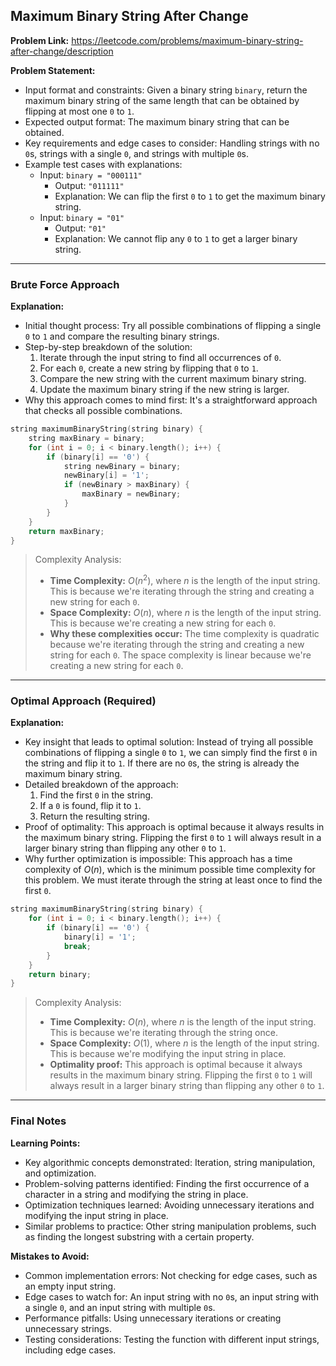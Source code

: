## Maximum Binary String After Change
**Problem Link:** https://leetcode.com/problems/maximum-binary-string-after-change/description

**Problem Statement:**
- Input format and constraints: Given a binary string `binary`, return the maximum binary string of the same length that can be obtained by flipping at most one `0` to `1`.
- Expected output format: The maximum binary string that can be obtained.
- Key requirements and edge cases to consider: Handling strings with no `0`s, strings with a single `0`, and strings with multiple `0`s.
- Example test cases with explanations:
  - Input: `binary = "000111"`
    - Output: `"011111"`
    - Explanation: We can flip the first `0` to `1` to get the maximum binary string.
  - Input: `binary = "01"`
    - Output: `"01"`
    - Explanation: We cannot flip any `0` to `1` to get a larger binary string.

---

### Brute Force Approach

**Explanation:**
- Initial thought process: Try all possible combinations of flipping a single `0` to `1` and compare the resulting binary strings.
- Step-by-step breakdown of the solution:
  1. Iterate through the input string to find all occurrences of `0`.
  2. For each `0`, create a new string by flipping that `0` to `1`.
  3. Compare the new string with the current maximum binary string.
  4. Update the maximum binary string if the new string is larger.
- Why this approach comes to mind first: It's a straightforward approach that checks all possible combinations.

```cpp
string maximumBinaryString(string binary) {
    string maxBinary = binary;
    for (int i = 0; i < binary.length(); i++) {
        if (binary[i] == '0') {
            string newBinary = binary;
            newBinary[i] = '1';
            if (newBinary > maxBinary) {
                maxBinary = newBinary;
            }
        }
    }
    return maxBinary;
}
```

> Complexity Analysis:
> - **Time Complexity:** $O(n^2)$, where $n$ is the length of the input string. This is because we're iterating through the string and creating a new string for each `0`.
> - **Space Complexity:** $O(n)$, where $n$ is the length of the input string. This is because we're creating a new string for each `0`.
> - **Why these complexities occur:** The time complexity is quadratic because we're iterating through the string and creating a new string for each `0`. The space complexity is linear because we're creating a new string for each `0`.

---

### Optimal Approach (Required)

**Explanation:**
- Key insight that leads to optimal solution: Instead of trying all possible combinations of flipping a single `0` to `1`, we can simply find the first `0` in the string and flip it to `1`. If there are no `0`s, the string is already the maximum binary string.
- Detailed breakdown of the approach:
  1. Find the first `0` in the string.
  2. If a `0` is found, flip it to `1`.
  3. Return the resulting string.
- Proof of optimality: This approach is optimal because it always results in the maximum binary string. Flipping the first `0` to `1` will always result in a larger binary string than flipping any other `0` to `1`.
- Why further optimization is impossible: This approach has a time complexity of $O(n)$, which is the minimum possible time complexity for this problem. We must iterate through the string at least once to find the first `0`.

```cpp
string maximumBinaryString(string binary) {
    for (int i = 0; i < binary.length(); i++) {
        if (binary[i] == '0') {
            binary[i] = '1';
            break;
        }
    }
    return binary;
}
```

> Complexity Analysis:
> - **Time Complexity:** $O(n)$, where $n$ is the length of the input string. This is because we're iterating through the string once.
> - **Space Complexity:** $O(1)$, where $n$ is the length of the input string. This is because we're modifying the input string in place.
> - **Optimality proof:** This approach is optimal because it always results in the maximum binary string. Flipping the first `0` to `1` will always result in a larger binary string than flipping any other `0` to `1`.

---

### Final Notes

**Learning Points:**
- Key algorithmic concepts demonstrated: Iteration, string manipulation, and optimization.
- Problem-solving patterns identified: Finding the first occurrence of a character in a string and modifying the string in place.
- Optimization techniques learned: Avoiding unnecessary iterations and modifying the input string in place.
- Similar problems to practice: Other string manipulation problems, such as finding the longest substring with a certain property.

**Mistakes to Avoid:**
- Common implementation errors: Not checking for edge cases, such as an empty input string.
- Edge cases to watch for: An input string with no `0`s, an input string with a single `0`, and an input string with multiple `0`s.
- Performance pitfalls: Using unnecessary iterations or creating unnecessary strings.
- Testing considerations: Testing the function with different input strings, including edge cases.